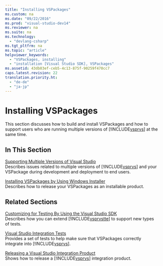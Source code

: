 ```yaml
---
title: "Installing VSPackages"
ms.custom: na
ms.date: "09/22/2016"
ms.prod: "visual-studio-dev14"
ms.reviewer: na
ms.suite: na
ms.technology: 
  - "devlang-csharp"
ms.tgt_pltfrm: na
ms.topic: "article"
helpviewer_keywords: 
  - "VSPackages, installing"
  - "installation [Visual Studio SDK], VSPackages"
ms.assetid: 43db03ef-ceb5-4c13-875f-90259f470cc7
caps.latest.revision: 22
translation.priority.ht: 
  - "de-de"
  - "ja-jp"
---
```

# Installing VSPackages
This section discusses how to build and install VSPackages and how to support users who are running multiple versions of [!INCLUDE[vsprvs](../vs140/includes/vsprvs_md.md)] at the same time.  
  
## In This Section  
 [Supporting Multiple Versions of Visual Studio](../vs140/supporting-multiple-versions-of-visual-studio.md)  
 Describes issues related to multiple versions of [!INCLUDE[vsprvs](../vs140/includes/vsprvs_md.md)] and your VSPackage during development and deployment to end users.  
  
 [Installing VSPackages by Using Windows Installer](../vs140/installing-vspackages-with-windows-installer.md)  
 Describes how to release your VSPackages as an installable product.  
  
## Related Sections  
 [Customizing for Testing By Using the Visual Studio SDK](assetId:///9cf7a840-dd66-4b00-90f7-e00e40370a69)  
 Describes how you can extend [!INCLUDE[vsprvstte](../vs140/includes/vsprvstte_md.md)] to support new types of tests.  
  
 [Visual Studio Integration Tests](assetId:///8d741735-7d93-46c2-ab93-01da7a0e016d)  
 Provides a set of tests to help make sure that VSPackages correctly integrate into [!INCLUDE[vsprvs](../vs140/includes/vsprvs_md.md)].  
  
 [Releasing a Visual Studio Integration Product](../vs140/releasing-a-visual-studio-integration-product.md)  
 Shows how to release a [!INCLUDE[vsprvs](../vs140/includes/vsprvs_md.md)] integration product.